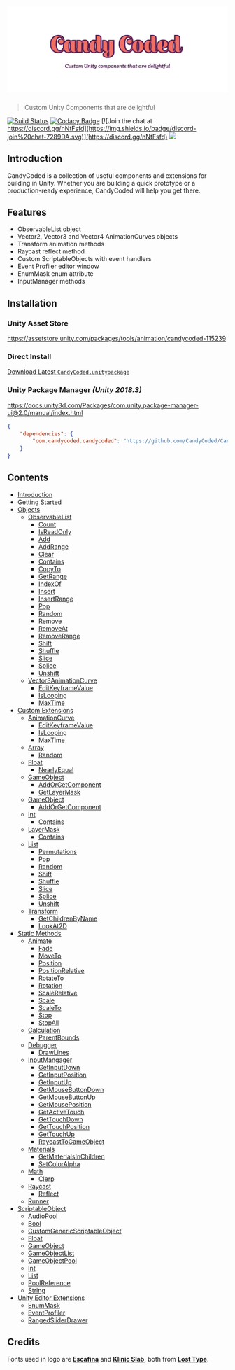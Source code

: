 # ![CandyCoded](logo.png)

> Custom Unity Components that are delightful

[![Build Status](https://travis-ci.org/CandyCoded/CandyCoded.svg?branch=master)](https://travis-ci.org/CandyCoded/CandyCoded)
[![Codacy Badge](https://api.codacy.com/project/badge/Grade/b0c24c2b49e2430b9ce42e2ba07e83ee)](https://www.codacy.com/app/CandyCoded/CandyCoded?utm_source=github.com&utm_medium=referral&utm_content=CandyCoded/CandyCoded&utm_campaign=Badge_Grade)
[![Join the chat at https://discord.gg/nNtFsfd](https://img.shields.io/badge/discord-join%20chat-7289DA.svg)](https://discord.gg/nNtFsfd)
[![](https://img.shields.io/badge/Trello-Board-blue.svg)](https://trello.com/b/LH4DWRKk/candycoded)

## Introduction

CandyCoded is a collection of useful components and extensions for building in Unity. Whether you are building a quick prototype or a production-ready experience, CandyCoded will help you get there.

## Features

-   ObservableList object
-   Vector2, Vector3 and Vector4 AnimationCurves objects
-   Transform animation methods
-   Raycast reflect method
-   Custom ScriptableObjects with event handlers
-   Event Profiler editor window
-   EnumMask enum attribute
-   InputManager methods

## Installation

### Unity Asset Store

<https://assetstore.unity.com/packages/tools/animation/candycoded-115239>

### Direct Install

[Download Latest `CandyCoded.unitypackage`](https://github.com/CandyCoded/CandyCoded/releases)

### Unity Package Manager _(Unity 2018.3)_

<https://docs.unity3d.com/Packages/com.unity.package-manager-ui@2.0/manual/index.html>

```json
{
    "dependencies": {
        "com.candycoded.candycoded": "https://github.com/CandyCoded/CandyCoded.git#v2.2.0"
    }
}
```

## Contents

-   [Introduction](Documentation/Introduction.md)
-   [Getting Started](Documentation/Getting%20Started.md)
-   [Objects](Documentation/1.%20Objects/)
    -   [ObservableList](Documentation/1.%20Objects/ObservableList.md)
        -   [Count](Documentation/1.%20Objects/ObservableList.md#count)
        -   [IsReadOnly](Documentation/1.%20Objects/ObservableList.md#isreadonly)
        -   [Add](Documentation/1.%20Objects/ObservableList.md#add)
        -   [AddRange](Documentation/1.%20Objects/ObservableList.md#addrange)
        -   [Clear](Documentation/1.%20Objects/ObservableList.md#clear)
        -   [Contains](Documentation/1.%20Objects/ObservableList.md#contains)
        -   [CopyTo](Documentation/1.%20Objects/ObservableList.md#copyto)
        -   [GetRange](Documentation/1.%20Objects/ObservableList.md#getrange)
        -   [IndexOf](Documentation/1.%20Objects/ObservableList.md#indexof)
        -   [Insert](Documentation/1.%20Objects/ObservableList.md#insert)
        -   [InsertRange](Documentation/1.%20Objects/ObservableList.md#insertrange)
        -   [Pop](Documentation/1.%20Objects/ObservableList.md#pop)
        -   [Random](Documentation/1.%20Objects/ObservableList.md#random)
        -   [Remove](Documentation/1.%20Objects/ObservableList.md#remove)
        -   [RemoveAt](Documentation/1.%20Objects/ObservableList.md#removeat)
        -   [RemoveRange](Documentation/1.%20Objects/ObservableList.md#removerange)
        -   [Shift](Documentation/1.%20Objects/ObservableList.md#shift)
        -   [Shuffle](Documentation/1.%20Objects/ObservableList.md#shuffle)
        -   [Slice](Documentation/1.%20Objects/ObservableList.md#slice)
        -   [Splice](Documentation/1.%20Objects/ObservableList.md#splice)
        -   [Unshift](Documentation/1.%20Objects/ObservableList.md#unshift)
    -   [Vector3AnimationCurve](Documentation/1.%20Objects/Vector3AnimationCurve.md)
        -   [EditKeyframeValue](Documentation/1.%20Objects/Vector3AnimationCurve.md#editkeyframevalue)
        -   [IsLooping](Documentation/1.%20Objects/Vector3AnimationCurve.md#islooping)
        -   [MaxTime](Documentation/1.%20Objects/Vector3AnimationCurve.md#maxtime)
-   [Custom Extensions](Documentation/2.%20Custom%20Extensions/)
    -   [AnimationCurve](Documentation/2.%20Custom%20Extensions/AnimationCurve.md)
        -   [EditKeyframeValue](Documentation/2.%20Custom%20Extensions/AnimationCurve.md#editkeyframevalue)
        -   [IsLooping](Documentation/2.%20Custom%20Extensions/AnimationCurve.md#islooping)
        -   [MaxTime](Documentation/2.%20Custom%20Extensions/AnimationCurve.md#maxtime)
    -   [Array](Documentation/2.%20Custom%20Extensions/Array.md)
        -   [Random](Documentation/2.%20Custom%20Extensions/Array.md#random)
    -   [Float](Documentation/2.%20Custom%20Extensions/Float.md)
        -   [NearlyEqual](Documentation/2.%20Custom%20Extensions/Float.md#nearlyequal)
    -   [GameObject](Documentation/2.%20Custom%20Extensions/GameObject.md)
        -   [AddOrGetComponent](Documentation/2.%20Custom%20Extensions/GameObject.md#addorgetcomponent)
        -   [GetLayerMask](Documentation/2.%20Custom%20Extensions/GameObject.md#getlayermask)
    -   [GameObject](Documentation/2.%20Custom%20Extensions/GameObject.md)
        -   [AddOrGetComponent](Documentation/2.%20Custom%20Extensions/GameObject.md#addorgetcomponent)
    -   [Int](Documentation/2.%20Custom%20Extensions/Int.md)
        -   [Contains](Documentation/2.%20Custom%20Extensions/Int.md#contains)
    -   [LayerMask](Documentation/2.%20Custom%20Extensions/LayerMask.md)
        -   [Contains](Documentation/2.%20Custom%20Extensions/LayerMask.md#contains)
    -   [List](Documentation/2.%20Custom%20Extensions/List.md)
        -   [Permutations](Documentation/2.%20Custom%20Extensions/List.md#permutations)
        -   [Pop](Documentation/2.%20Custom%20Extensions/List.md#pop)
        -   [Random](Documentation/2.%20Custom%20Extensions/List.md#random)
        -   [Shift](Documentation/2.%20Custom%20Extensions/List.md#shift)
        -   [Shuffle](Documentation/2.%20Custom%20Extensions/List.md#shuffle)
        -   [Slice](Documentation/2.%20Custom%20Extensions/List.md#slice)
        -   [Splice](Documentation/2.%20Custom%20Extensions/List.md#splice)
        -   [Unshift](Documentation/2.%20Custom%20Extensions/List.md#unshift)
    -   [Transform](Documentation/2.%20Custom%20Extensions/Transform.md)
        -   [GetChildrenByName](Documentation/2.%20Custom%20Extensions/Transform.md#getchildrenbyname)
        -   [LookAt2D](Documentation/2.%20Custom%20Extensions/Transform.md#lookat2d)
-   [Static Methods](Documentation/3.%20Static%20Methods/)
    -   [Animate](Documentation/3.%20Static%20Methods/Animate.md)
        -   [Fade](Documentation/3.%20Static%20Methods/Animate.md#fade)
        -   [MoveTo](Documentation/3.%20Static%20Methods/Animate.md#moveto)
        -   [Position](Documentation/3.%20Static%20Methods/Animate.md#position)
        -   [PositionRelative](Documentation/3.%20Static%20Methods/Animate.md#positionrelative)
        -   [RotateTo](Documentation/3.%20Static%20Methods/Animate.md#rotateto)
        -   [Rotation](Documentation/3.%20Static%20Methods/Animate.md#rotation)
        -   [ScaleRelative](Documentation/3.%20Static%20Methods/Animate.md#scalerelative)
        -   [Scale](Documentation/3.%20Static%20Methods/Animate.md#scale)
        -   [ScaleTo](Documentation/3.%20Static%20Methods/Animate.md#scaleto)
        -   [Stop](Documentation/3.%20Static%20Methods/Animate.md#stop)
        -   [StopAll](Documentation/3.%20Static%20Methods/Animate.md#stopall)
    -   [Calculation](Documentation/3.%20Static%20Methods/Calculation.md)
        -   [ParentBounds](Documentation/3.%20Static%20Methods/Calculation.md#parentbounds)
    -   [Debugger](Documentation/3.%20Static%20Methods/Debugger.md)
        -   [DrawLines](Documentation/3.%20Static%20Methods/Debugger.md#drawlines)
    -   [InputMangager](Documentation/3.%20Static%20Methods/InputMangager.md)
        -   [GetInputDown](Documentation/3.%20Static%20Methods/InputMangager.md#getinputdown)
        -   [GetInputPosition](Documentation/3.%20Static%20Methods/InputMangager.md#getinputposition)
        -   [GetInputUp](Documentation/3.%20Static%20Methods/InputMangager.md#getinputup)
        -   [GetMouseButtonDown](Documentation/3.%20Static%20Methods/InputMangager.md#getmousebuttondown)
        -   [GetMouseButtonUp](Documentation/3.%20Static%20Methods/InputMangager.md#getmousebuttonup)
        -   [GetMousePosition](Documentation/3.%20Static%20Methods/InputMangager.md#getmouseposition)
        -   [GetActiveTouch](Documentation/3.%20Static%20Methods/InputMangager.md#getactivetouch)
        -   [GetTouchDown](Documentation/3.%20Static%20Methods/InputMangager.md#gettouchdown)
        -   [GetTouchPosition](Documentation/3.%20Static%20Methods/InputMangager.md#gettouchposition)
        -   [GetTouchUp](Documentation/3.%20Static%20Methods/InputMangager.md#gettouchup)
        -   [RaycastToGameObject](Documentation/3.%20Static%20Methods/InputMangager.md#raycasttogameobject)
    -   [Materials](Documentation/3.%20Static%20Methods/Materials.md)
        -   [GetMaterialsInChildren](Documentation/3.%20Static%20Methods/Materials.md#getmaterialsinchildren)
        -   [SetColorAlpha](Documentation/3.%20Static%20Methods/Materials.md#setcoloralpha)
    -   [Math](Documentation/3.%20Static%20Methods/Math.md)
        -   [Clerp](Documentation/3.%20Static%20Methods/Math.md#clerp)
    -   [Raycast](Documentation/3.%20Static%20Methods/Raycast.md)
        -   [Reflect](Documentation/3.%20Static%20Methods/Raycast.md#reflect)
    -   [Runner](Documentation/3.%20Static%20Methods/Runner.md)
-   [ScriptableObject](Documentation/4.%20ScriptableObject/)
    -   [AudioPool](Documentation/4.%20ScriptableObject/AudioPool.md)
    -   [Bool](Documentation/4.%20ScriptableObject/Bool.md)
    -   [CustomGenericScriptableObject](Documentation/4.%20ScriptableObject/CustomGenericScriptableObject.md)
    -   [Float](Documentation/4.%20ScriptableObject/Float.md)
    -   [GameObject](Documentation/4.%20ScriptableObject/GameObject.md)
    -   [GameObjectList](Documentation/4.%20ScriptableObject/GameObjectList.md)
    -   [GameObjectPool](Documentation/4.%20ScriptableObject/GameObjectPool.md)
    -   [Int](Documentation/4.%20ScriptableObject/Int.md)
    -   [List](Documentation/4.%20ScriptableObject/List.md)
    -   [PoolReference](Documentation/4.%20ScriptableObject/PoolReference.md)
    -   [String](Documentation/4.%20ScriptableObject/String.md)
-   [Unity Editor Extensions](Documentation/5.%20Unity%20Editor%20Extensions/)
    -   [EnumMask](Documentation/5.%20Unity%20Editor%20Extensions/EnumMask.md)
    -   [EventProfiler](Documentation/5.%20Unity%20Editor%20Extensions/EventProfiler.md)
    -   [RangedSliderDrawer](Documentation/5.%20Unity%20Editor%20Extensions/RangedSliderDrawer.md)

## Credits

Fonts used in logo are [**Escafina**](http://www.losttype.com/font/?name=escafina) and [**Klinic Slab**](http://www.losttype.com/font/?name=klinic), both from [**Lost Type**](http://www.losttype.com/).
